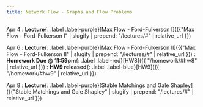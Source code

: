 ```yaml
---
title: Network Flow - Graphs and Flow Problems
---
```


Apr 4
: **Lecture**{: .label .label-purple}[Max Flow - Ford-Fulkerson I]({{"Max Flow - Ford-Fulkerson I" | slugify | prepend: "/lectures/#" | relative_url }})

Apr 6
: **Lecture**{: .label .label-purple}[Max Flow - Ford-Fulkerson II]({{"Max Flow - Ford-Fulkerson II" | slugify | prepend: "/lectures/#" | relative_url }})
: **Homework Due @ 11:59pm**{: .label .label-red}[HW8]({{ "/homework/#hw8" | relative_url }})
: **HW9 released**{: .label .label-blue}[HW9]({{ "/homework/#hw9" | relative_url }})

Apr 8
: **Lecture**{: .label .label-purple}[Stable Matchings and Gale Shapley]({{"Stable Matchings and Gale Shapley" | slugify | prepend: "/lectures/#" | relative_url }})
